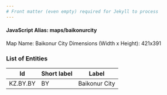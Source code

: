 ```yaml
---
# Front matter (even empty) required for Jekyll to process
---
```


#### JavaScript Alias: maps/baikonurcity

Map Name: Baikonur City
Dimensions (Width x Height): 421x391





### List of Entities

 Id | Short label | Label
---|---|---
KZ.BY.BY|BY|Baikonur City